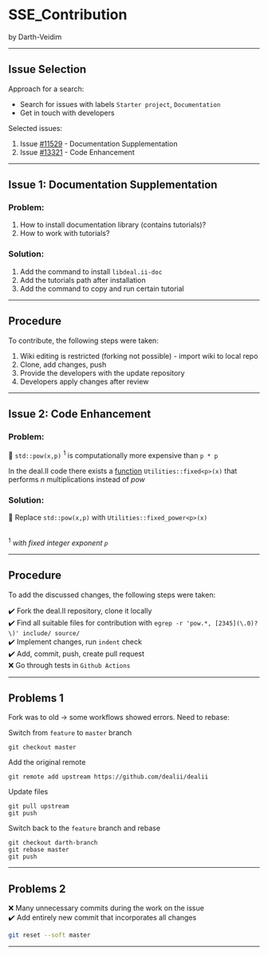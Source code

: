 # SSE_Contribution

by Darth-Veidim

---

## Issue Selection

Approach for a search:

- Search for issues with labels `Starter project`, `Documentation`
- Get in touch with developers

Selected issues:

1. Issue [#11529](https://github.com/dealii/dealii/issues/11529#top) - Documentation Supplementation
2. Issue [#13321](https://github.com/dealii/dealii/issues/13321) - Code Enhancement

---

## Issue 1: Documentation Supplementation

### Problem:

1. How to install documentation library (contains tutorials)?
2. How to work with tutorials?

### Solution:

1. Add the command to install `libdeal.ii-doc`
2. Add the tutorials path after installation
3. Add the command to copy and run certain tutorial

---

## Procedure

To contribute, the following steps were taken:

1. Wiki editing is restricted (forking not possible) - import wiki to local repo
2. Clone, add changes, push
3. Provide the developers with the update repository
4. Developers apply changes after review

---

## Issue 2: Code Enhancement

### Problem:

:turtle: `std::pow(x,p)` <sup>1</sup> is computationally more expensive than `p * p`

In the deal.II code there exists a [function](https://www.dealii.org/current/doxygen/deal.II/namespaceUtilities.html#a834c6b595ada6f8e73c78d9bbd8ec551) `Utilities::fixed<p>(x)` that performs _n_ multiplications instead of _pow_ <br/> 

### Solution:

:rabbit2: Replace `std::pow(x,p)` with `Utilities::fixed_power<p>(x)` <br/><br/> 

<sup>1</sup> _with fixed integer exponent `p`_

---

## Procedure

To add the discussed changes, the following steps were taken:

:heavy_check_mark: Fork the deal.II repository, clone it locally <br/> 
:heavy_check_mark: Find all suitable files for contribution with `egrep -r 'pow.*, [2345](\.0)?\)' include/ source/` <br/> 
:heavy_check_mark: Implement changes, run `indent` check <br/> 
:heavy_check_mark: Add, commit, push, create pull request <br/> 
:x: Go through tests in `Github Actions`

---

## Problems 1

Fork was to old -> some workflows showed errors. Need to rebase:

Switch from `feature` to `master` branch <br/>
```
git checkout master
```

Add the original remote <br/>
```
git remote add upstream https://github.com/dealii/dealii
```

Update files <br/>
```
git pull upstream
git push
```

Switch back to the `feature` branch and rebase <br/>
```
git checkout darth-branch
git rebase master
git push
```
---

## Problems 2

:x: Many unnecessary commits during the work on the issue <br/>
:heavy_check_mark: Add entirely new commit that incorporates all changes

```bash
git reset --soft master
```

---




